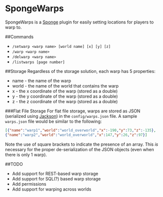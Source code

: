 # SpongeWarps
SpongeWarps is a [Sponge](https://www.spongepowered.org/) plugin for easily setting locations for players to warp to.

##Commands
* `/setwarp <warp name> [world name] [x] [y] [z]`
* `/warp <warp name>`
* `/delwarp <warp name>`
* `/listwarps [page number]`

##Storage
Regardless of the storage solution, each warp has 5 properties:
* name - the name of the warp
* world - the name of the world that contains the warp
* x - the x coordinate of the warp (stored as a double)
* y - the y coordinate of the warp (stored as a double)
* z - the z coordinate of the warp (stored as a double)

###Flat File Storage
For flat file storage, warps are stored as JSON (serialized using [Jackson](http://wiki.fasterxml.com/JacksonHome)) in the `config/warps.json` file. A sample `warps.json` file would be similar to the following:

```json
[{"name":"warp1","world":"world_overworld","x":-190,"y":73,"z":-135},
{"name":"warp2","world":"world_overworld","x":147,"y":26,"z":97}]
```

Note the use of square brackets to indicate the presence of an array. This *is* necessary for the proper de-serialization of the JSON objects (even when there is only 1 warp).

##TODO
* Add support for REST-based warp storage
* Add support for SQL(?) based warp storage
* Add permissions
* Add support for warping across worlds
